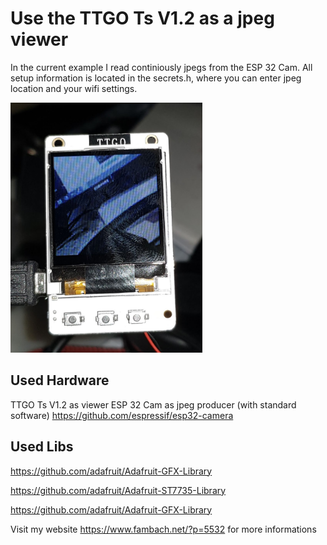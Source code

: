 # Use the TTGO Ts V1.2 as a jpeg viewer
In the current example I read continiously jpegs from the ESP 32 Cam.
All setup information is located in the secrets.h, where you can
enter jpeg location and your wifi settings.

<img src="./img/TtgoTsJPegViewer.jpg" height="400">

## Used Hardware

TTGO Ts V1.2 as viewer
ESP 32 Cam as jpeg producer (with standard software) 
https://github.com/espressif/esp32-camera



## Used Libs

https://github.com/adafruit/Adafruit-GFX-Library

https://github.com/adafruit/Adafruit-ST7735-Library

https://github.com/adafruit/Adafruit-GFX-Library

Visit my website https://www.fambach.net/?p=5532 for more informations



